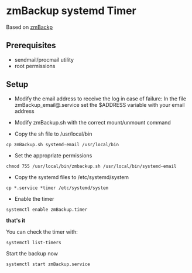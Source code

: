 # zmBackup systemd Timer

Based on [zmBackp](https://github.com/lucascbeyeler/zmbackup)

## Prerequisites

* sendmail/procmail utility
* root permissions

## Setup

* Modify the email address to receive the log in case of failure: In the file zmBackup_email@.service set the $ADDRESS variable with your email address

* Modify zmBackup.sh with the correct mount/unmount command

* Copy the sh file to /usr/local/bin
```
cp zmBackup.sh systemd-email /usr/local/bin
```
* Set the appropriate permissions
```
chmod 755 /usr/local/bin/zmbackup.sh /usr/local/bin/systemd-email
```
* Copy the systemd files to /etc/systemd/system
```
cp *.service *timer /etc/systemd/system
```
* Enable the timer
```
systemctl enable zmBackup.timer
```

**that's it**

You can check the timer with:
```
systemctl list-timers
```

Start the backup now

```
systemctl start zmBackup.service
```


